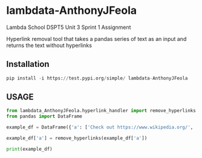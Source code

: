 # lambdata-AnthonyJFeola
Lambda School DSPT5 Unit 3 Sprint 1 Assignment

Hyperlink removal tool that takes a pandas series of text as an input and returns the text without hyperlinks

## Installation 
```py
pip install -i https://test.pypi.org/simple/ lambdata-AnthonyJFeola
```
## USAGE 
```py
from lambdata_AnthonyJFeola.hyperlink_handler import remove_hyperlinks
from pandas import DataFrame

example_df = DataFrame({'a': ['Check out https://www.wikipedia.org/', 'Go to https://www.google.com/']})

example_df['a'] = remove_hyperlinks(example_df['a'])

print(example_df)
```